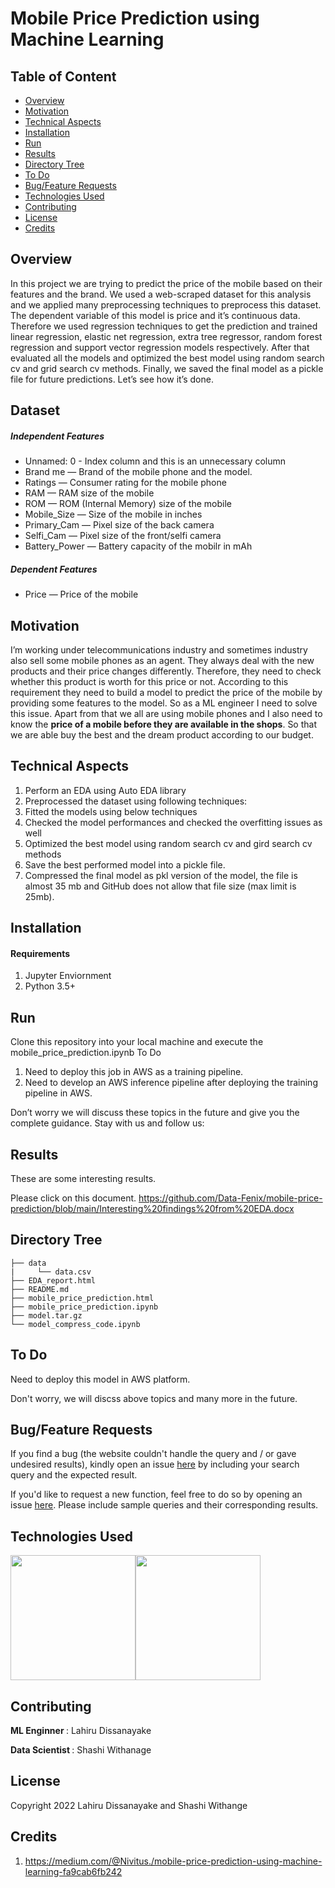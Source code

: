 # Mobile Price Prediction using Machine Learning

## Table of Content

  * [Overview](#overview)
  * [Motivation](#motivation)
  * [Technical Aspects](#technical-aspects)
  * [Installation](#installation)
  * [Run](#run)
  * [Results](#results)
  * [Directory Tree](#directory-tree)
  * [To Do](#to-do)
  * [Bug/Feature Requests](#bug/feature-requests)
  * [Technologies Used](#technologies-used)
  * [Contributing](#contributing)
  * [License](#license)
  * [Credits](#credits)

## Overview

In this project we are trying to predict the price of the mobile based on their features and the brand. We used a web-scraped dataset for this analysis and we applied many preprocessing techniques to preprocess this dataset. The dependent variable of this model is price and it’s continuous data. Therefore we used regression techniques to get the prediction and trained linear regression, elastic net regression, extra tree regressor, random forest regression and support vector regression models respectively. After that evaluated all the models and optimized the best model using random search cv and grid search cv methods. Finally, we saved the final model as a pickle file for future predictions. Let’s see how it’s done.

## Dataset

##### Independent Features
* Unnamed: 0 - Index column and this is an unnecessary column
* Brand me — Brand of the mobile phone and the model.
* Ratings — Consumer rating for the mobile phone
* RAM — RAM size of the mobile
* ROM — ROM (Internal Memory) size of the mobile
* Mobile_Size — Size of the mobile in inches
* Primary_Cam — Pixel size of the back camera
* Selfi_Cam — Pixel size of the front/selfi camera
* Battery_Power — Battery capacity of the mobilr in mAh

##### Dependent Features
* Price — Price of the mobile

## Motivation

I’m working under telecommunications industry and sometimes industry also sell some mobile phones as an agent. They always deal with the new products and their price changes differently. Therefore, they need to check whether this product is worth for this price or not. According to this requirement they need to build a model to predict the price of the mobile by providing some features to the model. So as a ML engineer I need to solve this issue.
Apart from that we all are using mobile phones and I also need to know the **price of a mobile before they are available in the shops**. So that we are able buy the best and the dream product according to our budget.

## Technical Aspects

1) Perform an EDA using Auto EDA library
2) Preprocessed the dataset using following techniques:
3) Fitted the models using below techniques
4) Checked the model performances and checked the overfitting issues as well
5) Optimized the best model using random search cv and gird search cv methods
6) Save the best performed model into a pickle file.
7) Compressed the final model as pkl version of the model, the file is almost 35 mb and GitHub does not allow that file size (max limit is 25mb).

## Installation

#### Requirements

1. Jupyter Enviornment
2. Python 3.5+
    
## Run
Clone this repository into your local machine and execute the mobile_price_prediction.ipynb
To Do
1) Need to deploy this job in AWS as a training pipeline.
2) Need to develop an AWS inference pipeline after deploying the training pipeline in AWS.

Don’t worry we will discuss these topics in the future and give you the complete guidance. Stay with us and follow us:


## Results
These are some interesting results.

Please click on this document. https://github.com/Data-Fenix/mobile-price-prediction/blob/main/Interesting%20findings%20from%20EDA.docx

## Directory Tree

```
├── data 
|     └── data.csv
├── EDA_report.html
├── README.md
├── mobile_price_prediction.html
├── mobile_price_prediction.ipynb
├── model.tar.gz
└── model_compress_code.ipynb
```

## To Do

Need to deploy this model in AWS platform.

Don't worry, we will discss above topics and many more in the future.

## Bug/Feature Requests
If you find a bug (the website couldn't handle the query and / or gave undesired results), kindly open an issue [here](https://github.com/Data-Fenix/mobile-price-prediction/issues/new) by including your search query and the expected result.

If you'd like to request a new function, feel free to do so by opening an issue [here](https://github.com/Data-Fenix/mobile-price-prediction/issues/new). Please include sample queries and their corresponding results.

## Technologies Used
[<img target="_blank" src="https://venturebeat.com/wp-content/uploads/2021/02/SageMaker.jpg?fit=1292%2C664&strip=all" width=200>](https://venturebeat.com/wp-content/uploads/2021/02/SageMaker.jpg?fit=1292%2C664&strip=all)[<img target="_blank" src="https://logos-world.net/wp-content/uploads/2021/10/Python-Symbol.png" width = 200>](https://logos-world.net/wp-content/uploads/2021/10/Python-Symbol.png)

## Contributing

<p><b> ML Enginner </b> : Lahiru Dissanayake </p>
<p><b> Data Scientist </b>: Shashi Withanage </p>

## License

Copyright 2022 Lahiru Dissanayake and Shashi Withange

## Credits

1) https://medium.com/@Nivitus./mobile-price-prediction-using-machine-learning-fa9cab6fb242



